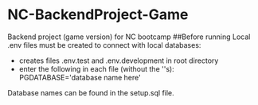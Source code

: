 # NC-BackendProject-Game
Backend project (game version) for NC bootcamp
##Before running
Local .env files must be created to connect with local databases:
<ul>
  <li>creates files .env.test and .env.development in root directory</li>
  <li>enter the following in each file (without the ''s):</li>
        PGDATABASE='database name here'
</ul>
Database names can be found in the setup.sql file.

